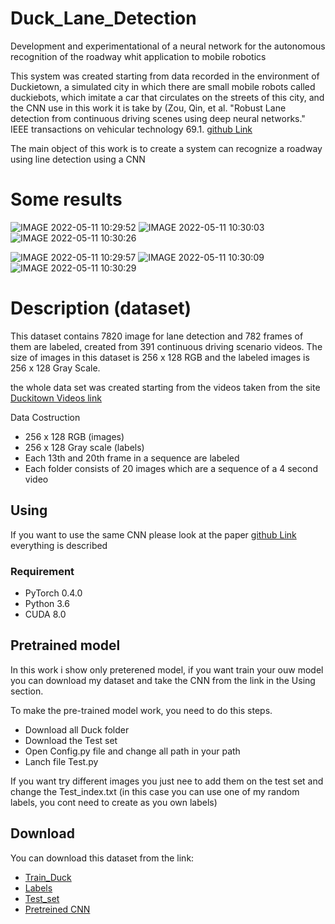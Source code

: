 # Duck_Lane_Detection
Development and experimentational of a neural network for the autonomous recognition of the roadway whit application to mobile robotics


This system was created starting from data recorded in the environment of Duckietown, a simulated city in which there are small mobile robots called duckiebots, which imitate a car that circulates on the streets of this city, and the CNN use in this work it is take by (Zou, Qin, et al. "Robust Lane detection from continuous driving scenes using deep neural networks." IEEE transactions on vehicular technology 69.1. [github Link](https://github.com/Sigma117/Robust-Lane-Detection)

The main object of this work is to create a system can recognize a roadway using line detection using a CNN

# Some results
![IMAGE 2022-05-11 10:29:52](https://user-images.githubusercontent.com/71655239/167804918-ed84ef20-5f49-4d8f-b17c-ea0e3554912b.jpg) ![IMAGE 2022-05-11 10:30:03](https://user-images.githubusercontent.com/71655239/167804960-b2f1212d-43e4-43d2-a08e-83ad54c7c529.jpg) ![IMAGE 2022-05-11 10:30:26](https://user-images.githubusercontent.com/71655239/167805059-af89fd25-cfe1-484c-83c6-cb7282ee0689.jpg)


![IMAGE 2022-05-11 10:29:57](https://user-images.githubusercontent.com/71655239/167804934-f9d6e8b9-c861-4220-ad93-3941c6d9824f.jpg) ![IMAGE 2022-05-11 10:30:09](https://user-images.githubusercontent.com/71655239/167804985-70d3dcba-5dcd-46fa-a0c6-1e8893efb320.jpg) ![IMAGE 2022-05-11 10:30:29](https://user-images.githubusercontent.com/71655239/167805069-1588e18a-1e4f-41ab-927c-1181181548ef.jpg)

# Description (dataset)

This dataset contains 7820 image for lane detection and 782 frames of them are labeled, created from 391 continuous driving scenario videos.
The size of images in this dataset is 256 x 128 RGB and the labeled images is 256 x 128 Gray Scale.

the whole data set was created starting from the videos taken from the site [Duckitown Videos link](http://ipfs.duckietown.org:8080/ipfs/QmUbtwQ3QZKmmz5qTjKM3z8LJjsrKBWLUnnzoE5L4M7y7J/logs/gallery.html)

Data Costruction
- 256 x 128 RGB (images)
- 256 x 128 Gray scale (labels)
- Each 13th and 20th frame in a sequence are labeled
- Each folder consists of 20 images which are a sequence of a 4 second video

## Using

If you want to use the same CNN please look at the paper [github Link](https://github.com/Sigma117/Robust-Lane-Detection) everything is described

### Requirement
- PyTorch 0.4.0
- Python 3.6
- CUDA 8.0

## Pretrained model


In this work i show only preterened model, if you want train your ouw model you can download my dataset and take the CNN from the link in the Using section.

To make the pre-trained model work, you need to do this steps.
- Download all Duck folder
- Download the Test set
- Open Config.py file and change all path in your path
- Lanch file Test.py

If you want try different images you just nee to add them on the test set and change the Test_index.txt (in this case you can use one of my random labels, you cont need to create as you own labels)

## Download

You can download this dataset from the link:
- [Train_Duck](https://drive.google.com/drive/folders/1izZTAy_6rkxxlPdOxZ9V6tvzsYUJbYBU?usp=sharing)
- [Labels](https://drive.google.com/drive/folders/1jNy0ZBTjs7w74amte1DpFpBuoLzrU_FF?usp=sharing)
- [Test_set](https://drive.google.com/drive/folders/11A-0cB7XQtpLR-CAJVxTIYlRb9RuAbSY?usp=sharing)
- [Pretreined CNN](https://drive.google.com/file/d/1-zITlwEgOUXbFkGLD1BTfzA9tWzYM9Ac/view?usp=sharing)
